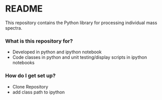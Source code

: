 # README #

This repository contains the Python library for processing individual mass spectra.

### What is this repository for? ###

* Developed in python and ipython notebook
* Code classes in python and unit testing/display scripts in ipython notebooks

### How do I get set up? ###

* Clone Repository
* add class path to ipython